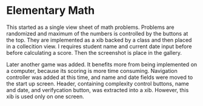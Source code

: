 #  Elementary Math

This started as a single view sheet of math problems.
Problems are randomized and maximum of the numbers is controlled by the buttons at the top.
They are implemented as a xib backed by a class and then placed in a collecition view.
I requires student name and current date input before before calculating a score. Then the screenshot is place in the gallery.

Later another game was added. It benefits more from being implemented on a computer, because its scoring is more time consuming.
Navigation controller was added at this time, and name and date fields were moved to the start up screen.
Header, containing complexity control buttons, name and date, and verifycation button, was extracted into a xib. However, this xib is used only on one screen.
